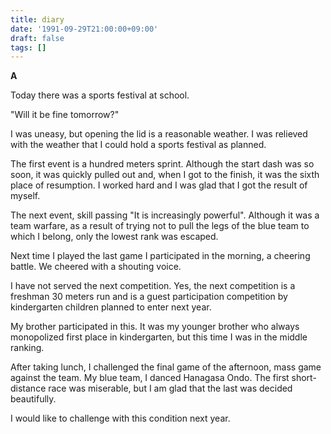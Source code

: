 ```yaml
---
title: diary
date: '1991-09-29T21:00:00+09:00'
draft: false
tags: []
---
```


**A**

Today there was a sports festival at school.

"Will it be fine tomorrow?"

I was uneasy, but opening the lid is a reasonable weather. I was relieved with the weather that I could hold a sports festival as planned.

The first event is a hundred meters sprint. Although the start dash was so soon, it was quickly pulled out and, when I got to the finish, it was the sixth place of resumption. I worked hard and I was glad that I got the result of myself.

The next event, skill passing "It is increasingly powerful". Although it was a team warfare, as a result of trying not to pull the legs of the blue team to which I belong, only the lowest rank was escaped.

Next time I played the last game I participated in the morning, a cheering battle. We cheered with a shouting voice.

I have not served the next competition. Yes, the next competition is a freshman 30 meters run and is a guest participation competition by kindergarten children planned to enter next year.

My brother participated in this. It was my younger brother who always monopolized first place in kindergarten, but this time I was in the middle ranking.

After taking lunch, I challenged the final game of the afternoon, mass game against the team. My blue team, I danced Hanagasa Ondo. The first short-distance race was miserable, but I am glad that the last was decided beautifully.

I would like to challenge with this condition next year.